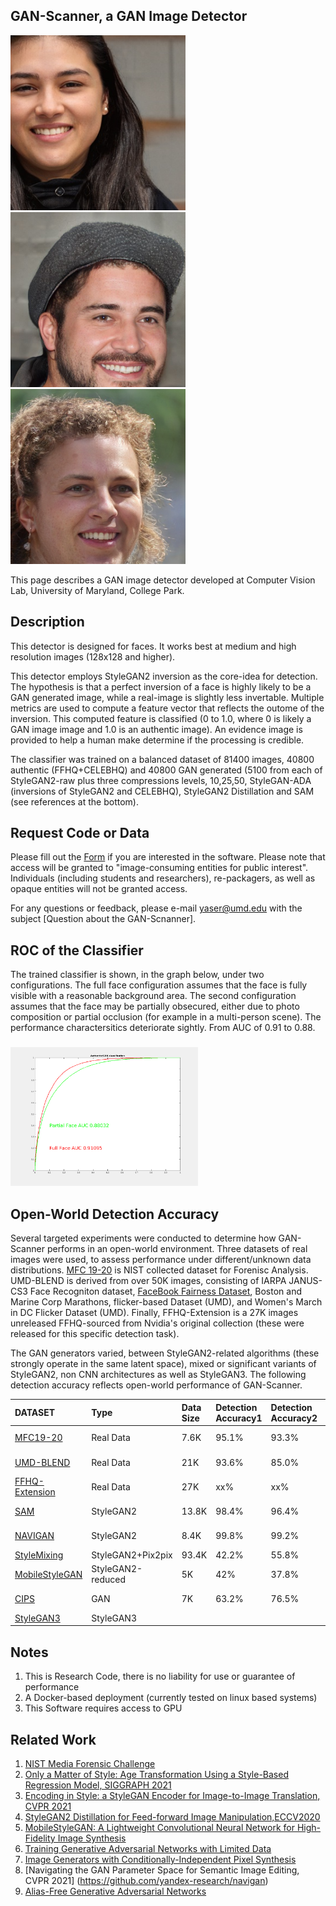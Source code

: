 ## GAN-Scanner, a GAN Image Detector 

<img src="./data/seed39942_300_95.jpg" height="280"><img src="./data/seed48305_640_80.jpg" height="280"> <img src="./data/seed48321_384_95.jpg" height="280">

This page describes a GAN image detector developed at Computer Vision Lab, University of Maryland, College Park.

## Description

This detector is designed for faces. It works best at medium and high resolution images (128x128 and higher).

This detector employs StyleGAN2 inversion as the core-idea for detection. The hypothesis is that a perfect inversion of a face is highly likely to be a GAN generated image, while a real-image is slightly less invertable. Multiple metrics are used to compute a feature vector that reflects the outome of the inversion. This computed feature is classified (0 to 1.0, where 0 is likely a GAN image image and 1.0 is an authentic image). An evidence image is provided to help a human make determine if the processing is credible.

The classifier was trained on a balanced dataset of 81400 images, 40800 authentic (FFHQ+CELEBHQ) and 40800 GAN generated (5100 from each of StyleGAN2-raw plus three compressions levels, 10,25,50, StyleGAN-ADA (inversions of StyleGAN2 and CELEBHQ), StyleGAN2 Distillation and SAM (see references at the bottom).


## Request Code or Data 

Please fill out the [Form](https://docs.google.com/forms/d/e/1FAIpQLSd-q3XZmHlvPxZOP8nwFi8Q8cl4epx8HyWrx5ApOszj8g-wnA/viewform) if you are interested in the software.  Please note that access will be granted to "image-consuming entities for public interest". Individuals (including students and researchers), re-packagers, as well as opaque entities will not be granted access. 

For any questions or feedback, please e-mail yaser@umd.edu with the subject [Question about the GAN-Scnanner].

## ROC of the Classifier

The trained classifier is shown, in the graph below,  under two configurations. The full face configuration assumes that the face is fully visible with a reasonable background area. The second configuration  assumes that the face may be partially obsecured, either due to photo composition or partial occlusion (for example in a multi-person scene). The performance charactersitics deteriorate sightly. From AUC of 0.91 to 0.88. 


### 
<img src="./data/GAN_CLASSIFIER.png" width="300">

## Open-World Detection Accuracy 
Several targeted experiments were conducted to determine how GAN-Scanner performs in an open-world environment. Three datasets of real images were used, to assess performance under different/unknown data distributions. 
[MFC 19-20](https://mfc.nist.gov/#pills-overview) is NIST collected dataset for Forenisc Analysis. UMD-BLEND is derived from over 50K images, consisting of IARPA JANUS-CS3 Face Recogniton dataset,
[FaceBook Fairness Dataset](https://ai.facebook.com/blog/shedding-light-on-fairness-in-ai-with-a-new-data-set),
Boston and Marine Corp Marathons, flicker-based Dataset (UMD), and Women's March in DC Flicker Dataset (UMD). Finally, FFHQ-Extension is a 27K images unreleased FFHQ-sourced from Nvidia's original collection (these were released for this specific detection task).

The GAN generators varied, between  StyleGAN2-related algorithms (these strongly operate in the same latent space), mixed or significant variants of StyleGAN2,  non CNN architectures as well as StyleGAN3.
The following detection accuracy reflects open-world performance of GAN-Scanner.


| DATASET  | Type  | Data Size | Detection Accuracy1| Detection Accuracy2 | Notes |
| :------------ |:------------------|:----|:----|:----|:--------|
| [MFC19-20](https://mfc.nist.gov/#pills-overview)  | Real Data | 7.6K | 95.1%|93.3% | Real-world diversity|
| [UMD-BLEND](https://mfc.nist.gov/#pills-overview)  | Real Data | 21K | 93.6%|85.0% | Real-world diversity|
| [FFHQ-Extension](https://mfc.nist.gov/#pills-overview)  | Real Data | 27K | xx%|xx% | Real-world diversity|
| [SAM](https://github.com/yuval-alaluf/SAM) | StyleGAN2 |13.8K        |   98.4%|96.4% |  StyleGAN2-latentspace|
| [NAVIGAN](https://github.com/yandex-research/navigan) | StyleGAN2 | 8.4K | 99.8%|99.2%|StyleGAN2-latentspace|
| [StyleMixing](https://arxiv.org/abs/2003.03581)| StyleGAN2+Pix2pix | 93.4K|42.2%|55.8%| StyleGAN2+Pix2Pix|
| [MobileStyleGAN](https://arxiv.org/abs/2104.04767)| StyleGAN2-reduced| 5K | 42%|37.8% |StyleGAN2-varient|
| [CIPS](https://github.com/saic-mdal/CIPS)|GAN|7K|63.2%|76.5%|Non-CNN, positional Encoding|
| [StyleGAN3](https://nvlabs.github.io/alias-free-gan/)|StyleGAN3|||||




## Notes

1. This is Research Code, there is no liability for use or guarantee of performance 
2. A Docker-based deployment (currently tested on linux based systems)
4. This Software requires access to GPU 


## Related Work
1. [NIST Media Forensic Challenge](https://mfc.nist.gov/#pills-overview)
2. [Only a Matter of Style: Age Transformation Using a Style-Based Regression Model, SIGGRAPH 2021](https://github.com/yuval-alaluf/SAM)
3. [Encoding in Style: a StyleGAN Encoder for Image-to-Image Translation, CVPR 2021](https://github.com/eladrich/pixel2style2pixel)
4. [StyleGAN2 Distillation for Feed-forward Image Manipulation,ECCV2020](https://arxiv.org/abs/2003.03581)
5. [MobileStyleGAN: A Lightweight Convolutional Neural Network for High-Fidelity Image Synthesis](https://arxiv.org/abs/2104.04767)
6. [Training Generative Adversarial Networks with Limited Data](https://github.com/NVlabs/stylegan2-ada)
7. [Image Generators with Conditionally-Independent Pixel Synthesis](https://github.com/saic-mdal/CIPS)
8. [Navigating the GAN Parameter Space for Semantic Image Editing, CVPR 2021] (https://github.com/yandex-research/navigan)
9. [Alias-Free Generative Adversarial Networks](https://nvlabs.github.io/alias-free-gan/)






